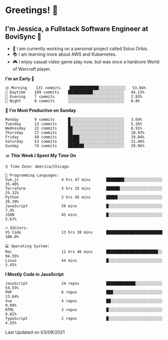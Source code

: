 # Greetings! 🧠

## I'm Jessica, a Fullstack Software Engineer at BoviSync 🐄

- 🌟 I am currently working on a personal project called Solus Orbis.
- 📚 I am learning more about AWS and Kubernetes.
- 🎮 I enjoy casual video game play now, but was once a hardcore World of Warcraft player.

<!--START_SECTION:waka-->
**I'm an Early 🐤** 

```text
🌞 Morning    131 commits    █████████████░░░░░░░░░░░░   53.04% 
🌆 Daytime    109 commits    ███████████░░░░░░░░░░░░░░   44.13% 
🌃 Evening    7 commits      ░░░░░░░░░░░░░░░░░░░░░░░░░   2.83% 
🌙 Night      0 commits      ░░░░░░░░░░░░░░░░░░░░░░░░░   0.0%

```
📅 **I'm Most Productive on Sunday** 

```text
Monday       9 commits      █░░░░░░░░░░░░░░░░░░░░░░░░   3.64% 
Tuesday      13 commits     █░░░░░░░░░░░░░░░░░░░░░░░░   5.26% 
Wednesday    22 commits     ██░░░░░░░░░░░░░░░░░░░░░░░   8.91% 
Thursday     27 commits     ██░░░░░░░░░░░░░░░░░░░░░░░   10.93% 
Friday       49 commits     █████░░░░░░░░░░░░░░░░░░░░   19.84% 
Saturday     53 commits     █████░░░░░░░░░░░░░░░░░░░░   21.46% 
Sunday       74 commits     ███████░░░░░░░░░░░░░░░░░░   29.96%

```


📊 **This Week I Spent My Time On** 

```text
⌚︎ Time Zone: America/Chicago

💬 Programming Languages: 
Vue.js                   4 hrs 47 mins       ████████░░░░░░░░░░░░░░░░░   35.48% 
Terraform                3 hrs 25 mins       ██████░░░░░░░░░░░░░░░░░░░   25.32% 
Python                   2 hrs 45 mins       █████░░░░░░░░░░░░░░░░░░░░   20.39% 
JavaScript               59 mins             █░░░░░░░░░░░░░░░░░░░░░░░░   7.4% 
JSON                     45 mins             █░░░░░░░░░░░░░░░░░░░░░░░░   5.67%

🔥 Editors: 
VS Code                  13 hrs 30 mins      █████████████████████████   100.0%

💻 Operating System: 
Mac                      12 hrs 46 mins      ███████████████████████░░   94.55% 
Linux                    44 mins             █░░░░░░░░░░░░░░░░░░░░░░░░   5.45%

```

**I Mostly Code in JavaScript** 

```text
JavaScript               24 repos            █████████████░░░░░░░░░░░░   54.55% 
PHP                      6 repos             ███░░░░░░░░░░░░░░░░░░░░░░   13.64% 
Vue                      4 repos             ██░░░░░░░░░░░░░░░░░░░░░░░   9.09% 
HTML                     3 repos             █░░░░░░░░░░░░░░░░░░░░░░░░   6.82% 
TypeScript               2 repos             █░░░░░░░░░░░░░░░░░░░░░░░░   4.55%

```



 Last Updated on 03/09/2021
<!--END_SECTION:waka-->

<!--
**jessikuh/jessikuh** is a ✨ _special_ ✨ repository because its `README.md` (this file) appears on your GitHub profile.

Here are some ideas to get you started:

- 🔭 I’m currently working on ...
- 🌱 I’m currently learning ...
- 👯 I’m looking to collaborate on ...
- 🤔 I’m looking for help with ...
- 💬 Ask me about ...
- 📫 How to reach me: ...
- 😄 Pronouns: ...
- ⚡ Fun fact: ...
-->
